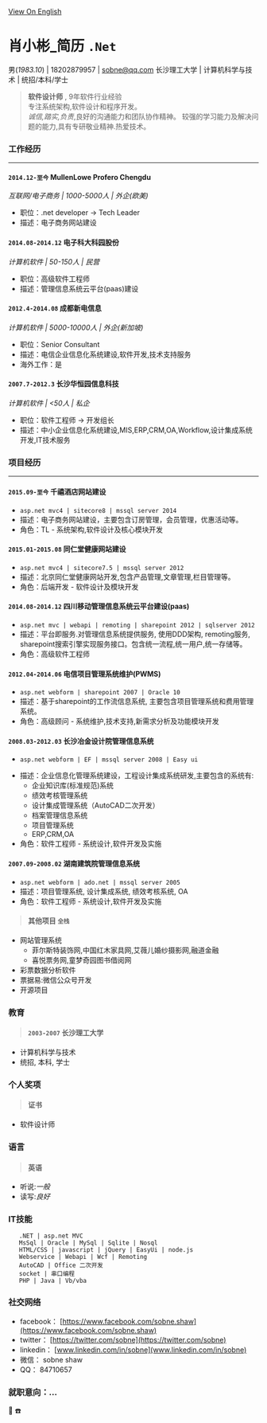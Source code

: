 
[View On English](https://sobne.github.io/en)
    
	

#  肖小彬_简历 `.Net`

  男(*1983.10*) | 18202879957 | sobne@qq.com 
  长沙理工大学 | 计算机科学与技术 | 统招/本科/学士 
    

> **软件设计师** , 9年软件行业经验  
> 专注系统架构,软件设计和程序开发。  
> *诚信,踏实,负责*,良好的沟通能力和团队协作精神。
> 较强的学习能力及解决问题的能力,具有专研敬业精神.热爱技术。


### **工作经历**

* * *

#### `2014.12-至今` MullenLowe Profero Chengdu
*互联网/电子商务 | 1000-5000人 | 外企(欧美)*

*   职位：.net developer -> Tech Leader  
*   描述：电子商务网站建设
   
#### `2014.08-2014.12` 电子科大科园股份
*计算机软件 | 50-150人 | 民营*

*   职位：高级软件工程师  
*   描述：管理信息系统云平台(paas)建设
   
#### `2012.4-2014.08` 成都新电信息
*计算机软件 | 5000-10000人 | 外企(新加坡)*

*   职位：Senior Consultant  
*   描述：电信企业信息化系统建设,软件开发,技术支持服务  
*   海外工作：是
   
#### `2007.7-2012.3` 长沙华恒园信息科技
*计算机软件 | <50人 | 私企*

*   职位：软件工程师 -> 开发组长  
*   描述：中小企业信息化系统建设,MIS,ERP,CRM,OA,Workflow,设计集成系统开发,IT技术服务
    
	

### **项目经历**

* * *

#### `2015.09-至今` 千禧酒店网站建设  

  *  `asp.net mvc4 | sitecore8 | mssql server 2014 `
  *  描述：电子商务网站建设，主要包含订房管理，会员管理，优惠活动等。   
  *  角色：TL - 系统架构,软件设计及核心模块开发 
   
#### `2015.01-2015.08` 同仁堂健康网站建设

  *  `asp.net mvc4 | sitecore7.5 | mssql server 2012 `
  *  描述：北京同仁堂健康网站开发,包含产品管理,文章管理,栏目管理等。  
  *  角色：后端开发 - 软件设计及模块开发
   
#### `2014.08-2014.12` 四川移动管理信息系统云平台建设(paas)

  - `asp.net mvc | webapi | remoting | sharepoint 2012 | sqlserver 2012 `
  - 描述：平台即服务.对管理信息系统提供服务, 使用DDD架构, remoting服务, sharepoint搜索引擎实现服务接口。包含统一流程,统一用户,统一存储等。  
  - 角色：高级软件工程师
   
#### `2012.04-2014.06` 电信项目管理系统维护(PWMS)

  *  `asp.net webform | sharepoint 2007 | Oracle 10 `
  *  描述：基于sharepoint的工作流信息系统, 主要包含项目管理系统和费用管理系统。  
  *  角色：高级顾问 - 系统维护,技术支持,新需求分析及功能模块开发
   
#### `2008.03-2012.03` 长沙冶金设计院管理信息系统

  *  `asp.net webform | EF | mssql server 2008 | Easy ui `
  - 描述：企业信息化管理系统建设，工程设计集成系统研发,主要包含的系统有:  
    - 企业知识库(标准规范)系统  
    - 绩效考核管理系统  
    - 设计集成管理系统（AutoCAD二次开发）  
    - 档案管理信息系统  
    - 项目管理系统  
    - ERP,CRM,OA  
  - 角色：软件工程师 - 系统设计,软件开发及实施
   
#### `2007.09-2008.02` 湖南建筑院管理信息系统

  *  `asp.net webform | ado.net | mssql server 2005 `
  *  描述：项目管理系统, 设计集成系统, 绩效考核系统, OA  
  *  角色：软件工程师 - 系统设计,软件开发及实施
   
> #### 其他项目 `全栈`  
  - 网站管理系统 
    - 菲尔斯特装饰网,中国红木家具网,艾薇儿婚纱摄影网,融道金融  
    - 喜悦票务网,童梦奇园图书借阅网  
  - 彩票数据分析软件  
  - 票据易:微信公众号开发  
  - 开源项目  
   

### 教育  
> #### `2003-2007` 长沙理工大学  
  *  计算机科学与技术  
  *  统招, 本科, 学士

### 个人奖项  
> #### 证书  
   *  软件设计师

### 语言  
> #### 英语  
   * 听说:*一般*  
   * 读写:*良好*
   
### IT技能  
```
   .NET | asp.net MVC
   MsSql | Oracle | MySql | Sqlite | Nosql
   HTML/CSS | javascript | jQuery | EasyUi | node.js
   Webservice | Webapi | Wcf | Remoting
   AutoCAD | Office 二次开发
   socket | 串口编程
   PHP | Java | Vb/vba
```
   

### 社交网络
  * facebook： [https://www.facebook.com/sobne.shaw](https://www.facebook.com/sobne.shaw)
  * twitter：  [https://twitter.com/sobne](https://twitter.com/sobne)
  * linkedin： [www.linkedin.com/in/sobne](www.linkedin.com/in/sobne)
  * 微信：   sobne shaw
  * QQ：       84710657

  
### 就职意向：...


 :e-mail:
 :phone:



